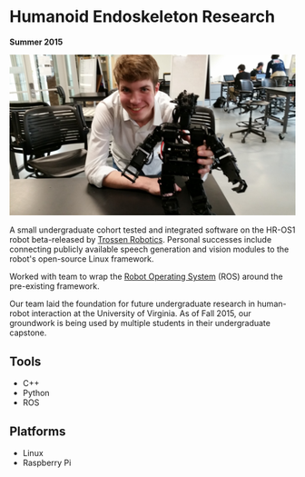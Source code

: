 # Humanoid Endoskeleton Research

**Summer 2015**

![Piper, my first HR-OS1 build](http://github.com/stevenwoodrum/Humanoid_Endoskeleton_Research/blob/master/Piper-and-Me.jpg)

A small undergraduate cohort tested and integrated software on the HR-OS1 robot beta-released by [Trossen Robotics](http://www.trossenrobotics.com/HR-OS1).  Personal successes include connecting publicly available speech generation and vision modules to the robot's open-source Linux framework.

Worked with team to wrap the [Robot Operating System](http://www.ros.org/) (ROS) around the pre-existing framework.

Our team laid the foundation for future undergraduate research in human-robot interaction at the University of Virginia.  As of Fall 2015, our groundwork is being used by multiple students in their undergraduate capstone.

## Tools
* C++
* Python
* ROS

## Platforms
* Linux
* Raspberry Pi
